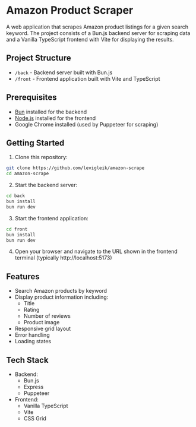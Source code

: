 # Amazon Product Scraper

A web application that scrapes Amazon product listings for a given search keyword. The project consists of a Bun.js backend server for scraping data and a Vanilla TypeScript frontend with Vite for displaying the results.

## Project Structure

- `/back` - Backend server built with Bun.js
- `/front` - Frontend application built with Vite and TypeScript

## Prerequisites

- [Bun](https://bun.sh/) installed for the backend
- [Node.js](https://nodejs.org/) installed for the frontend
- Google Chrome installed (used by Puppeteer for scraping)

## Getting Started

1. Clone this repository:
```bash
git clone https://github.com/levigleik/amazon-scrape
cd amazon-scrape
```

2. Start the backend server:
```bash
cd back
bun install
bun run dev
```

3. Start the frontend application:
```bash
cd front
bun install
bun run dev
```

4. Open your browser and navigate to the URL shown in the frontend terminal (typically http://localhost:5173)

## Features

- Search Amazon products by keyword
- Display product information including:
  - Title
  - Rating
  - Number of reviews
  - Product image
- Responsive grid layout
- Error handling
- Loading states

## Tech Stack

- Backend:
  - Bun.js
  - Express
  - Puppeteer
- Frontend:
  - Vanilla TypeScript
  - Vite
  - CSS Grid